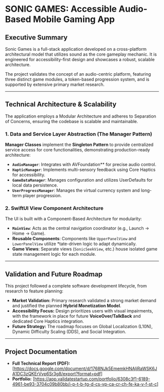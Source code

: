 # SONIC GAMES: Accessible Audio-Based Mobile Gaming App

## Executive Summary

Sonic Games is a full-stack application developed on a cross-platform architectural model that utilizes sound as the core gameplay mechanic. It is engineered for accessibility-first design and showcases a robust, scalable architecture.  

The project validates the concept of an audio-centric platform, featuring three distinct game modules, a token-based progression system, and is supported by extensive primary market research.

---

## Technical Architecture & Scalability

The application employs a Modular Architecture and adheres to Separation of Concerns, ensuring the codebase is scalable and maintainable.

### 1. Data and Service Layer Abstraction (The Manager Pattern)

**Manager Classes** implement the **Singleton Pattern** to provide centralized service access for core functionalities, demonstrating production-ready architecture:

* **`AudioManager`**: Integrates with AVFoundation** for precise audio control.
* **`HapticManager`**: Implements multi-sensory feedback using Core Haptics for accessibility.
* **`GameDataManager`**: Manages configuration and utilizes UserDefaults for local data persistence.
* **`UserProgressManager`**: Manages the virtual currency system and long-term player progression.

### 2. SwiftUI View Component Architecture

The UI is built with a Component-Based Architecture for modularity:

* **`MainView`**: Acts as the central navigation coordinator (e.g., Launch → Home → Game).
* **Reusable Components**: Components like `UpperPanelView` and `LowerPanelView` utilize *tate-driven logic to adapt dynamically.
* **Game Views**: Separate views (`SonicSeekView`, etc.) house isolated game state management logic for each module.

---

## Validation and Future Roadmap

This project followed a complete software development lifecycle, from research to feature planning:

* **Market Validation:** Primary research validated a strong market demand and justified the planned **Hybrid Monetization Model**.
* **Accessibility Focus:** Design prioritizes users with visual impairments, with the framework in place for future **VoiceOver/TalkBack** and dedicated Core Haptics integration.
* **Future Strategy:** The roadmap focuses on Global Localization (L10N), Dynamic Difficulty Scaling (DDS), and Social Integration.

---

## Project Documentation

* **Full Technical Report (PDF):** [https://docs.google.com/document/d/1768NJk5EmemkHNAIjRaWSK6JA1DC3zQKErVvp6Sr3g8/export?format=pdf]
* **Portfolio:** [https://app.validatestartup.com/portfolio/6308c3f1-6189-4961-be93-3704c09b80bb/i-p-t-b-tg-d-cs-vp-ca-cr-ch-fe-ka-v-f-st-c]
